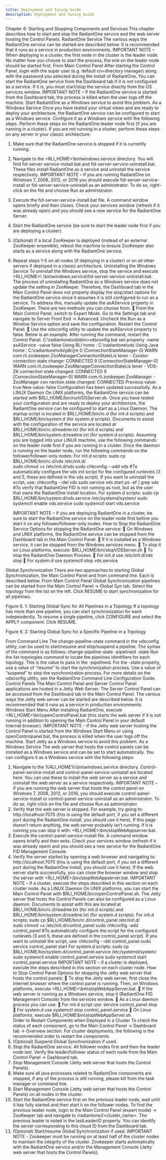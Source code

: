 ```yaml
---
title: Deployment and Tuning Guide
description: Deployment and Tuning Guide
---
```


Chapter 6: Starting and Stopping Components and Services
This chapter describes how to start and stop the RadiantOne service and the web server hosting the Control Panels. 
RadiantOne Service
The various ways the RadiantOne service can be started are described below. It is recommended that it runs as a service in production environments.
 	IMPORTANT NOTE – When deploying in a cluster, the first node in the cluster is the leader node. No matter how you choose to start the process, the one on the leader node should be started first.
From Main Control Panel
After starting the Control Panel, login with the super user (e.g. default cn=directory manager) along with the password you selected during the install of RadiantOne.
You can start the RadiantOne service from the Dashboard tab if it is not configured as a service. If it is, you must start/stop the service directly from the OS services window.
 	IMPORTANT NOTE – If the RadiantOne service is started from the Dashboard tab, the process is killed when the user logs off the machine. Start RadiantOne as a Windows service to avoid this problem.
As a Windows Service
Once you have tested your virtual views and are ready to deploy your architecture, the RadiantOne service can be configured to start as a Windows service. Configure it as a Windows service with the following steps. Perform these steps on the RadiantOne leader node first (if you are running in a cluster). If you are not running in a cluster, perform these steps on any server in your classic architecture.
1.	Make sure that the RadiantOne service is stopped if it is currently running.  
2.	Navigate to the <RLI_HOME>\bin\windows.service directory. You will find fid-server-service-install.bat and fid-server-service-uninstall.bat. These files install RadiantOne as a service and uninstall the service respectively.
 	IMPORTANT NOTE – if you are running RadiantOne on Windows 7, 2008, 2012, or 2016 you should execute fid-server-service-install or fid-server-service-uninstall as an administrator.  To do so, right-click on the file and choose Run as administrator.
3.	Execute the fid-server-service-install.bat file. A command window opens briefly and then closes. Check your services window (refresh if it was already open) and you should see a new service for the RadiantOne Server. 
4.	Start the RadiantOne service (be sure to start the leader node first if you are deploying a cluster).
5.	(Optional) If a local ZooKeeper is deployed (instead of an external ZooKeeper ensemble), reboot the machine to ensure ZooKeeper also starts as a service along with the RadiantOne service.
6.	Repeat steps 1-5 on all nodes (if deploying in a cluster) or on all other servers if deployed in a classic architecture.
Uninstalling the Windows Service
To uninstall the Windows service, stop the service and execute <RLI_HOME>\ \bin\windows.service\fid-server-service-uninstall.bat. The process of uninstalling RadiantOne as a Windows service does not update the setting in ZooKeeper. Therefore, the Dashboard tab in the Main Control Panel does not properly display the stop/start options for the RadiantOne service since it assumes it is still configured to run as a service. To address this, manually update the asAService property in ZooKeeper. There are two methods you can choose from. 
	From the Main Control Panel, switch to Expert Mode. Go to the Settings tab and navigate to Server Front End -> Advanced. Uncheck the Run as a Window Service option and save the configuration. Restart the Control Panel. 
	Use the vdsconfig utility to update the asAService property to false. Below is an example. After running the command, restart the Control Panel. 
C:\radiantone\vds\bin>vdsconfig.bat set-property -name asAService -value false 
Using RLI home : C:\radiantone\vds 
Using Java home : C:\radiantone\vds\jdk\jre 
0 [ConnectionStateManager-0] WARN com.rli.zookeeper.ZooManagerConnectionStateLis 
tener - Curator connection state change: CONNECTED 
9 [ConnectionStateManager-0] WARN com.rli.zookeeper.ZooManagerConnectionStateLis 
tener - VDS-ZK connection state changed: CONNECTED 
9 [ConnectionStateManager-0] WARN com.rli.zookeeper.ZooManager - ZooManager con 
nection state changed: CONNECTED 
Previous value: true 
New value: false 
Configuration has been updated successfully.
As a LINUX Daemon
On UNIX platforms, the RadiantOne service can be started with $RLI_HOME/bin/runVDSServer.sh.
Once you have tested your configuration and are ready to deploy your architecture, the RadiantOne service can be configured to start as a Linux Daemon. The startup script is located in $RLI_HOME/bin/rc.d (for init.d scripts) and $RLI_HOME/bin/system.d (for system.d scripts). Documents to assist with the configuration of the service are located at $RLI_HOME/bin/rc.d/readme.txt (for init.d scripts) and $RLI_HOME/bin/system.d/readme.txt (for system.d scripts).
Assuming you are logged into your LINUX machine, use the following commands on the leader node first if you are running in a cluster. Once the daemon is running on the leader node, run the following commands on the follower/follower-only nodes:
For init.d scripts:
sudo cp $RLI_HOME/bin/rc.d/vds /etc/init.d/     
sudo chmod +x /etc/init.d/vds 
sudo chkconfig --add vds   #To automatically configure the vds init script for the configured runlevels (3 and 5, these are defined in the vds script). If you want to uninstall the script, use: chkconfig --del vds 
sudo service vds start
ps -ef | grep vds   #To verify that RadiantOne FID is not running as root, but as the user that owns the RadiantOne install location.
For system.d scripts:
sudo cp $RLI_HOME/bin/system.d/vds.service /etc/systemd/system/ 
sudo systemctl enable vds.service
sudo systemctl start vds.service

 	IMPORTANT NOTE – If you are deploying RadiantOne in a cluster, be sure to start the RadiantOne service on the leader node first before you start it on any follower/follower-only nodes.
How to Stop the RadiantOne Service
Options for stopping the RadiantOne service:
	On Windows and UNIX platforms, the RadiantOne service can be stopped from the Dashboard tab in the Main Control Panel.
	If it is installed as a Windows service, it can be stopped from the Windows services menu.
	To stop it on Linux platforms, execute: $RLI_HOME/bin/stopVDSServer.sh
	To stop the RadiantOne Daemon Process:
	For init.d use /etc/init.d/vds stop
	For system.d use systemctl stop vds.service

Global Synchronization
There are two approaches to starting Global Synchronization, the Main Control Panel and from command line. Each is described below.
From Main Control Panel
Global Synchronization pipelines can be started from the Main Control Panel -> Global Syn tab. Select the topology from the list on the left. Click RESUME to start synchronization for all pipelines. 
 
Figure 6. 1: Starting Global Sync for All Pipelines in a Topology
If a topology has more than one pipeline, you can start synchronization for each independently. To resume a single pipeline, click CONFIGURE and select the APPLY component. Click RESUME.
 
Figure 6. 2: Starting Global Sync for a Specific Pipeline in a Topology

From Command Line
The change-pipeline-state command in the vdsconfig utility, can be used to start/resume and stop/suspend a pipeline. The syntax of the command is as follows:
change-pipeline-state -pipelineid <pipelineID> -state <state>
Run the list-topologies command to locate the pipelines identifiers for each topology. This is the value to pass in the -pipelineid. For the -state property, use a value of “resume” to start the synchronization process. Use a value of “suspend” to stop the synchronization process.
For more details on the vdsconfig utility, see the RadiantOne Command Line Configuration Guide.
Control Panels
The Main Control Panel and Server Control Panel applications are hosted in a Jetty Web Server. The Server Control Panel can be accessed from the Dashboard tab in the Main Control Panel. The various ways the Jetty web server can be started are described below. It is recommended that it runs as a service in production environments.
Windows Start Menu
After installing RadiantOne, execute <RLI_HOME>\bin\openControlPanel.bat (this starts the web server if it is not running in addition to opening the Main Control Panel in your default Internet browser).
 	IMPORTANT NOTE – If the Jetty web server hosting the Control Panel is started from the Windows Start Menu or using openControlpanel.bat, the process is killed when the user logs off the machine. Start Jetty as a Windows service to avoid this problem.
As a Windows Service
The web server that hosts the control panels can be installed as a Windows service and can be set to start automatically. You can configure it as a Windows service with the following steps:
1.	Navigate to the %RLI_HOME%\bin\windows.service directory. Control-panel-service-install and control-panel-service-uninstall are located here. You can use these to install the web server as a service and uninstall the web server as a service respectively.
 	IMPORTANT NOTE – if you are running the web server that hosts the control panel on Windows 7, 2008, 2012, or 2016, you should execute control-panel-service-install or control-panel-service-uninstall as an administrator.  To do so, right-click on the file and choose Run as administrator.
2.	Verify that the web server is stopped. For example, try going to: http://localhost:7070 (this is using the default port, if you set a different port during the RadiantOne install, you should use it here). If this page doesn’t return anything, the web server probably isn’t running. If it is running you can stop it with: <RLI_HOME>/bin/stopWebAppserver.bat. 
3.	Execute the control-panel-service-install file. A command window opens briefly and then exits. Check your services window (refresh if it was already open) and you should see a new service for the RadiantOne FID Management Console. 
4.	Verify the server started by opening a web browser and navigating to: http://localhost:7070 (this is using the default port, if you set a different port during the RadiantOne install, you should use it here). If the web server starts successfully, you can close the browser window and stop the server with <RLI_HOME>/bin/stopWebAppserver.bat. 
 	IMPORTANT NOTE – if a cluster, execute the steps described in this section on each cluster node.
As a LINUX Daemon
On UNIX platforms, you can start the Main Control Panel with $RLI_HOME/bin/openControlPanel.sh.
The Jetty server that hosts the Control Panels can also be configured as a Linux daemon. Documents to assist with this are located at $RLI_HOME/bin/rc.d/readme.txt (for init.d scripts) and $RLI_HOME/bin/system.d/readme.txt (for system.d scripts).
For init.d scripts:
sudo cp $RLI_HOME/bin/rc.d/control_panel /etc/init.d/     
sudo chmod +x /etc/init.d/control_panel 
sudo chkconfig -add control_panel  #To automatically configure the script for the configured runlevels (3 and 5, these are defined in the control_panel script). If you want to uninstall the script, use: chkconfig --del control_panel 
sudo service control_panel start
For system.d scripts:
sudo cp $RLI_HOME/bin/system.d/control_panel.service /etc/systemd/system/ 
sudo systemctl enable control_panel.service
sudo systemctl start control_panel.service
 	IMPORTANT NOTE – if a cluster is deployed, execute the steps described in this section on each cluster node.
How to Stop Control Panel
Options for stopping the Jetty web server that hosts the control panels:
	To stop the Jetty web server, first close the Internet browser where the control panel is running. Then, on Windows platforms, execute <RLI_HOME>\bin\stopWebAppServer.bat. 
	If the web server is running as a Windows service, stop it (RadiantOne FID Management Console) from the services window. 
	As a Linux daemon process you can use: 
	For init.d script use: service control_panel stop
	For system.d use systemctl stop control_panel.service
	On Linux platforms, execute $RLI_HOME\bin\stopWebAppServer.sh.   
Order to Restart Components when Deployed in a Cluster
To check the status of each component, go to the Main Control Panel -> Dashboard tab -> Overview section. For cluster deployments, the following is the recommended order to restart the components.
1.	(Optional) Suspend Global Synchronization if used. 
2.	Stop the RadiantOne service. All follower nodes first and then the leader node last. Verify the leader/follower status of each node from the Main Control Panel -> Dashboard tab.
3.	Stop Management Console (Jetty web server that hosts the Control Panels).
4.	Make sure all java processes related to RadiantOne components are stopped, if any of the process is still running, please kill from the task manager or command line.
5.	Start Management Console (Jetty web server that hosts the Control Panels) on all nodes in the cluster.
6.	Start the RadiantOne service first on the previous leader node, wait until it has fully started and then start it on the follower nodes. To find the previous leader node, login to the Main Control Panel (expert mode) -> ZooKeeper tab and navigate to /radiantone/<version>/<cluster_name>. The previous leader is noted in the lastLeaderID property. You can identify the server corresponding to this cloud ID from the Dashboard tab. 
7.	(Optional) Start/resume Global Synchronization if used.
 	IMPORTANT NOTE - Zookeeper must be running on at least half of the cluster nodes to maintain the integrity of the cluster. Zookeeper starts automatically with the RadiantOne service and/or the Management Console (Jetty web server that hosts the Control Panels). 


